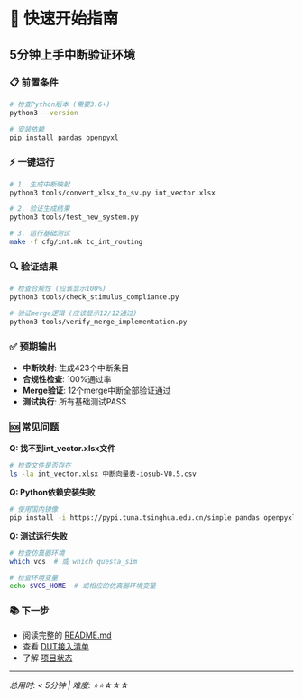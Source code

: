 # 🚀 快速开始指南

## 5分钟上手中断验证环境

### 📋 前置条件
```bash
# 检查Python版本 (需要3.6+)
python3 --version

# 安装依赖
pip install pandas openpyxl
```

### ⚡ 一键运行
```bash
# 1. 生成中断映射
python3 tools/convert_xlsx_to_sv.py int_vector.xlsx

# 2. 验证生成结果
python3 tools/test_new_system.py

# 3. 运行基础测试
make -f cfg/int.mk tc_int_routing
```

### 🔍 验证结果
```bash
# 检查合规性 (应该显示100%)
python3 tools/check_stimulus_compliance.py

# 验证merge逻辑 (应该显示12/12通过)
python3 tools/verify_merge_implementation.py
```

### ✅ 预期输出
- **中断映射**: 生成423个中断条目
- **合规性检查**: 100%通过率
- **Merge验证**: 12个merge中断全部验证通过
- **测试执行**: 所有基础测试PASS

### 🆘 常见问题

**Q: 找不到int_vector.xlsx文件**
```bash
# 检查文件是否存在
ls -la int_vector.xlsx 中断向量表-iosub-V0.5.csv
```

**Q: Python依赖安装失败**
```bash
# 使用国内镜像
pip install -i https://pypi.tuna.tsinghua.edu.cn/simple pandas openpyxl
```

**Q: 测试运行失败**
```bash
# 检查仿真器环境
which vcs  # 或 which questa_sim

# 检查环境变量
echo $VCS_HOME  # 或相应的仿真器环境变量
```

### 📚 下一步
- 阅读完整的 [README.md](README.md)
- 查看 [DUT接入清单](DUT_INTEGRATION_CHECKLIST.md)
- 了解 [项目状态](PROJECT_STATUS_SUMMARY.md)

---
*总用时: < 5分钟 | 难度: ⭐⭐☆☆☆*
